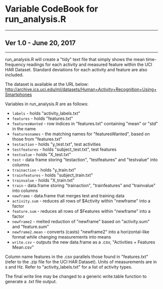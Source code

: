 # Variable CodeBook for run_analysis.R #
-------------------------------------------------------------------------------------------------------------------------
## Ver 1.0 - June 20, 2017
-------------------------------------------------------------------------------------------------------------------------

run_analysis.R will create a "tidy" text file that simply shows the mean time-frequency readings for each activity and measured feature within the UCI HAR Dataset. Standard deviations for each activity and feature are also included.

The dataset is available at the URL below: 
http://archive.ics.uci.edu/ml/datasets/Human+Activity+Recognition+Using+Smartphones

Variables in run_analysis.R are as follows:
* `labels` - holds "activity_labels.txt"
* `features` - holds "features.txt"
* `featuresWanted` - row indices in "features.txt" containing "mean" or "std" in the name 
* `featuresnames` - the matching names for "featuresWanted", based on those from "features.txt"
* `testaction` - holds "y_test.txt", test activities
* `testfeatures` - holds "subject_test.txt", test features
* `testvalue` - holds "X_test.txt"
* `test` - data frame storing "testaction", "testfeatures" and "testvalue" into columns
* `trainaction` - holds "y_train.txt"
* `trainfeatures` - holds "subject_train.txt"
* `trainvalue` - holds "X_train.txt"
* `train` - data.frame storing "trainaction", "trainfeatures" and "trainvalue" into columns
* `newframe` - data.frame that merges test and training data
* `activity.sum` - reduces all rows of $Activity within "newframe" into a factor
* `feature.sum` - reduces all rows of $Features within "newframe" into a factor
* `newframe2` - melted reduction of "newframe" based on "activity.sum" and "feature.sum"
* `newframe2.mean` - converts (casts) "newframe2" into a horizontal-like format while changing measurements into means
* `write.csv` - outputs the new data.frame as a .csv, "Activities + Features Mean.csv"


Column name features in the .csv parallels those found in "features.txt" (refer to the .zip file for the UCI HAR Dataset). Units of measurements are in s and Hz. Refer to "activity_labels.txt" for a list of activity types. 
  
The final write line may be changed to a generic write.table function to generate a .txt file output. 
